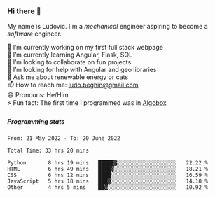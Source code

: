 ### Hi there 👋

My name is Ludovic. I'm a *mechanical* engineer aspiring to become a *software* engineer.

 🔭 I’m currently working on my first full stack webpage<br/>
 🌱 I’m currently learning Angular, Flask, SQL<br/>
 👯 I’m looking to collaborate on fun projects<br/>
 🤔 I’m looking for help with Angular and geo libraries<br/>
 💬 Ask me about renewable energy or cats<br/>
 📫 How to reach me: ludo.beghin@gmail.com<br/>
 😄 Pronouns: He/Him<br/>
 ⚡ Fun fact: The first time I programmed was in [Algobox](https://fr.wikipedia.org/wiki/Algobox)<br/>

##### Programming stats
<!--START_SECTION:waka-->

```text
From: 21 May 2022 - To: 20 June 2022

Total Time: 33 hrs 20 mins

Python       8 hrs 19 mins   █████▓░░░░░░░░░░░░░░░░░░░   22.22 %
HTML         6 hrs 49 mins   ████▓░░░░░░░░░░░░░░░░░░░░   18.21 %
CSS          6 hrs 12 mins   ████░░░░░░░░░░░░░░░░░░░░░   16.59 %
JavaScript   5 hrs 18 mins   ███▓░░░░░░░░░░░░░░░░░░░░░   14.18 %
Other        4 hrs 5 mins    ██▓░░░░░░░░░░░░░░░░░░░░░░   10.92 %
```

<!--END_SECTION:waka-->
